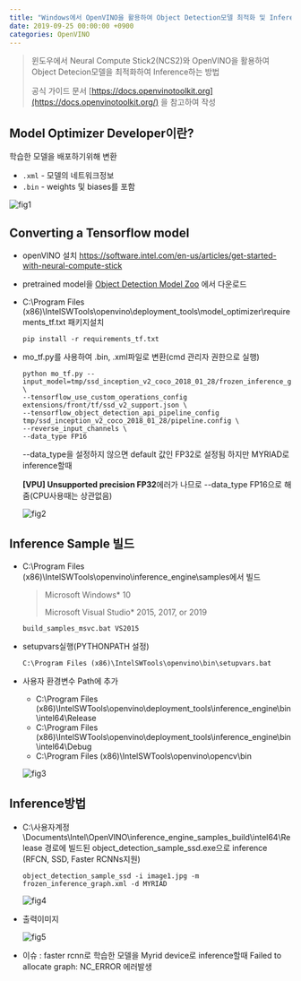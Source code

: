 ```yaml
---
title: "Windows에서 OpenVINO을 활용하여 Object Detection모델 최적화 및 Inference방법"
date: 2019-09-25 00:00:00 +0900
categories: OpenVINO
---
```


> 윈도우에서 Neural Compute Stick2(NCS2)와 OpenVINO을 활용하여 Object Detecion모델을 최적화하여 Inference하는 방법
>
> 공식 가이드 문서 [https://docs.openvinotoolkit.org](https://docs.openvinotoolkit.org/) 을 참고하여 작성

## Model Optimizer Developer이란?

학습한 모델을 배포하기위해 변환

- `.xml` - 모델의 네트워크정보
- `.bin` - weights 및 biases를 포함

![fig1](https://bjo9280.github.io/assets/images/2019-09-25/fig1.png)

## Converting a Tensorflow model

* openVINO 설치  <https://software.intel.com/en-us/articles/get-started-with-neural-compute-stick> 

* pretrained model을 [Object Detection Model Zoo](https://github.com/tensorflow/models/blob/master/research/object_detection/g3doc/detection_model_zoo.md) 에서 다운로드

* C:\Program Files (x86)\IntelSWTools\openvino\deployment_tools\model_optimizer\requirements_tf.txt 패키지설치 

  ```
  pip install -r requirements_tf.txt
  ```

* mo_tf.py를 사용하여 .bin, .xml파일로 변환(cmd 관리자 권한으로 실행)

  ```
  python mo_tf.py --input_model=tmp/ssd_inception_v2_coco_2018_01_28/frozen_inference_graph.pb \
  --tensorflow_use_custom_operations_config extensions/front/tf/ssd_v2_support.json \
  --tensorflow_object_detection_api_pipeline_config tmp/ssd_inception_v2_coco_2018_01_28/pipeline.config \
  --reverse_input_channels \
  --data_type FP16 
  ```

  --data_type을 설정하지 않으면 default 값인 FP32로 설정됨 하지만 MYRIAD로 inference할때

   **[VPU] Unsupported precision FP32**에러가 나므로 --data_type FP16으로 해줌(CPU사용때는 상관없음)

  ![fig2](https://bjo9280.github.io/assets/images/2019-09-25/fig2.png)

  

## Inference Sample 빌드

* C:\Program Files (x86)\IntelSWTools\openvino\inference_engine\samples에서 빌드

  > Microsoft Windows* 10
  >
  > Microsoft Visual Studio* 2015, 2017, or 2019
  >

  ```
  build_samples_msvc.bat VS2015
  ```

* setupvars실행(PYTHONPATH 설정)

  ```
  C:\Program Files (x86)\IntelSWTools\openvino\bin\setupvars.bat
  ```

* 사용자 환경변수 Path에 추가

  * C:\Program Files (x86)\IntelSWTools\openvino\deployment_tools\inference_engine\bin\intel64\Release
  * C:\Program Files (x86)\IntelSWTools\openvino\deployment_tools\inference_engine\bin\intel64\Debug
  * C:\Program Files (x86)\IntelSWTools\openvino\opencv\bin

  ![fig3](https://bjo9280.github.io/assets/images/2019-09-25/fig3.png)

## Inference방법 

* C:\사용자계정\Documents\Intel\OpenVINO\inference_engine_samples_build\intel64\Release 경로에 빌드된 object_detection_sample_ssd.exe으로 inference (RFCN, SSD, Faster RCNNs지원)

  ```
  object_detection_sample_ssd -i image1.jpg -m frozen_inference_graph.xml -d MYRIAD
  ```

  ![fig4](https://bjo9280.github.io/assets/images/2019-09-25/fig4.png)

* 출력이미지

  ![fig5](https://bjo9280.github.io/assets/images/2019-09-25/fig5.png)

* 이슈 : faster rcnn로 학습한 모델을 Myrid device로 inference할때  Failed to allocate graph: NC_ERROR 에러발생



